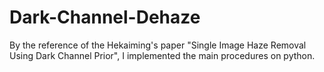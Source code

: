 # Dark-Channel-Dehaze
By the reference of the Hekaiming's paper "Single Image Haze Removal Using Dark Channel Prior", I implemented the main procedures on python.
